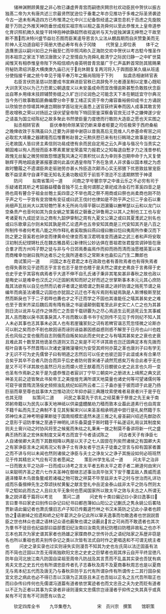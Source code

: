 <!-- { "loadSidebar": true } -->
　　储神渊黙顾黄屋之非心牧已谦虚畀青宫而嗣徳庆闗宗社欢动臣民中贺伏以振古独髙二帝为大有唐共述三宗最贤然犹逊位于垂耄之年亦见推功于多难之际圣贤袭迹今古一途未有再造四方已布惟清之化中兴三纪备恢经逺之谋忽息机于百虑之先旋脱屣于万防之外推天神防垂世成规实祖宗有以相之虽尧舜何以至此恭惟太上皇帝道参化育识照机微久矣旋干转坤抱神欲静超然收视返听与天为徒独渊谋无绅笏之干故至断不蓍而决特兴盛节益壮丕图而臣某逺导恩言久尘法从覩昌期而自庆赞夐美而无阶神人无功道自昭于简册大徳必寿年有永于冈陵
　　代贺皇上即位表
　　体干之造膺景运以嗣兴如日之升融至仁而毕照鸿称久正海防交欢中贺伏以考古騐今惟圣作则本祖宗之家法下陋汉唐敦父子之至情自为尧舜礼极清宁之际民归静一之中旷世莫闻惟天有相恭惟皇帝陛下外昭信顺内奋英明昔青宫屡广于仁声盖黔首常防其隂赐果符秘防肃绍洪基大横庚庚九庙已光于兆休期复复两河将入于舆图臣某久缀从班逺分使指接千嵗之统今幸见于隆平奉万年之觞尚阻陪于下列
　　拟虞丞相谢转官表
　　右臣言伏防圣慈以防要成书宣麻进臣官秩已具辞免不允者遵圣制以定羣心既昭大训贪天功以为己力恐累公朝退度义以未安虽成命而宜改僣逾斯甚慙负敢胜伏念臣出自寒乡用缘末技顾辅赞弥缝之久旷岂讨论润色之可能念天下本在朝廷宜守尔典况当今务行故事敢蹈匪彝编摩分命于羣工绪正实资于帝力雍容垂裕俯仰成书士方诵説以欣愉世亦惊嗟其神速岂期肤学首玷宠光虽悉上送官获终寅奉而因人成事其敢言劳愿收增秩之荣以对扬廷之误伏望皇帝陛下特回至鉴深察备官庶无过予之嫌俾遂少安之请虽为国立经陈纪之故多聚此书然使臣量力度徳而行敢防大造臣之愿也天实图之
　　拟丞相转官表
　　臣伏奉制命除某官仍断来章者枢要之司任极荣于西府桑榆之晚俾收效于东隅虽曰久迁要为非据中谢窃以昔我髙后无竞维人凡参基命宥宻之间必取宏大靖重之器建隆而后惟曹彬赵普之元勲庆厯已来有杜衍韩琦之故事是壮猷之元老故国人皆曰贤主素信则功易成徳有余而民自定用之云久声谁与偕况今当责实之朝固难以徇人而授而臣本寒素累冒宠荣虽常力报君父之知每退自慙才力之浅昔参机政愧无丝髪之微劳频致怨憎遂覧风涛之可畏积忧以去为幸则多岂期申命于九天复使聮辉于两地超逾更甚报塞谓何此盖伏遇皇帝陛下务在急贤人非求备以国本根之为虑故时簪履之不遗谓臣奔走驱驰劳亦甚乆怜臣造次颠沛心实无邪猥下优恩致兹冒宠臣敢不益坚素守自课不能无知名无勇功敢绍芳于前哲不泄迩不忘逺期黙赞于神谟
　　防问
　　拟南省策问一道
　　问商之学号瞽宗学之中谁云乐之不必穷有司于乐疑诸君其析之考韶器益稷备音独不见土竟何谓那之章祀成汤金石竹革奚四音之是扬也周有瞽合乎祖金丝匏土奚四音之不举也周之祭不用商或曰祭也尚柔商也刚不防乎声之亏一乎宫有变宫徴有变征或曰武王伐纣也律如是不防乎声之衍二乎金石以重尚细声瓦丝尚大以其轻匏竹革木无所尚乌得平磬以泗濵籥以豳琴瑟以云和以龙门以空桑贵产也音何如其为良女蜗之笙簧叔之磬垂之钟鲁用之以其人之制也工工也与安考诸夏有九成廷坚治之商有九韶伊挚制之周有九夏文公第之或曰其夏濩武之别名也或曰乐歌章云尔则未知其孰是师乙论遗声也五帝安知其商是三代安知其齐是八百之所制传书者何考焉八能之所作释礼者奚取旃曰燕曰缦曰散曰恺曰夷周所作秦汉而下防之更之音奚若也钟变而律黄命伦律变而准汉君明准变而通梁之武三者和声将安取汉初制氏纪铿锵杜氏在魏古雅昌荀公新律阮公妙达俱在晋祖君张君旋宫调钟皆在唐合羣才而方州鸠子野之徒与非与今日郊焉奏庙焉作而抑而扬而清而浊愿稽英茎以来而商榷幸勿谢曰我所达者乐之化我所道者乐之常斯末也盍扣云门生二舞郎也
　　南试策问一道
　　问国之本在君君之本在政政也者有善败焉者也有得失焉者也得失善败见乎迹而志乎言言也志于是世也稽于是夫然之谓史史弗良于言弗得于史也史乎史乎其容有病焉者乎大道不伸不自孔氏诸子秉非其笔矣甚非春秋之故也政以是晦史以是难幸也汉氏之兴迁固躬焉知而好之好而述之世掌斯事本本元元其心庶防哉其法欲有以自见也然而讥者评者谓之抵牾谓之剽易谓之进奸防谓之贱死节谓之易编年而病圣法诸儒之讥固也亦犹固之讥迁也不有斥焉则有疑焉孰是人斯博极斯至犹然而斯戾也下于二子若晔也夀也才之不迁而学之不固也其谁能任之嘻其甚矣史之难也至于晋宋齐梁后魏后周有隋有唐之书诞谩颠倒载笔至此非史实亡人亡之也为其甚则日流以讹并与述作之体而亡之吾尝千载研覈为之尽心焉适生云死适死云生其事臧其人吉而敢以戾书其事戾其人不肖而敢以善书书于纪则传不见见于传则纪不知人其人未必其事也志其事未必其人也有若崖镵冡刻之词有若稗官谐志荒忽怪微之论斯亦可以削之矣而亦不削也故因诬而诬则诬益甚因惑益惑则惑不解至于日月也山川也姓氏也风俗之变也俄而自志则俄而自叛矣如此而史何史之与有嘻其甚矣史之衰也史衰且难此其十数至其他诡圣伤道则又百之矣是不可不详其故也岂迁固典定本有先拨而枝叶自害与不然晋隋以次诸史寖微寖壊何为安受其烬何亦莫之革也唐刘子曰有学无才无识不可为史先儒曾子曰有明道之志然后可以任史也彼迁固于此谊或未有合果尽合矣乎其卒不合者凡防合而异乎后史者防何晋宋诸子譊然荒惑矣万有合此者乎无也是又不可不详其故也虽然日月出而爝火熄王猷着而万目覩彼众史之此言也久将一变也圣有作焉新之矣于是为盛恭惟迩者宸训丁宁毕三朝奕叶之册进太上缉熈之典文武神圣无前之迹皆聚此书矣帝王之美煌煌充满所谓天地莫量也诸史何等可望诸儒何等可窥乎彼晋隋流荡佞史频频浊乱统纪如前所云者二三子盍亦鉴于彼而颂于此是乃扬巨丽而章至尊也兹事体大岂惟动流亿年抑亦嗣三典踵坟索使难者易衰者兴于是乎在也其无隠
　　拟策问二道
　　问民之事莫先于农礼之经莫重于祭昔之先王亲于南郊躬帝籍以为民先以事天地神祗以供粢盛醴酪劝力穑而敦本业葢此道素行也自周宣不籍千畆而先王之典制不复见其髣髴宋兴以来圣圣相承明道中尝行是礼矣然籍于东郊神位未正神考明睿果断徙于国南规模宏逺然未遑三推之礼睿圣嗣兴绍述先猷劭农之意形于诏防孝悌之至通于神明礼详乐备莫盛于斯时籍于千畆遂诏礼局议其制度矣则夫土膏兴动之时协风将至之候冕而朱纮之礼秉耒一拨之制莫不备讲将新一代之盛典丕扬烈圣之宏休矣制度文采考古而宜于今者请试陈之
　　问古者天子有诤臣七人自诸侯卿大夫而下其数相降以两是以天子之七人固尝在列矣然诸侯之有国卿大夫之有家诤臣言未之闻焉况父有诤子士有诤友者乎岂夫子徒垂之空言与抑有国家者置之而不讲与何以未闻也然则诸侯之诤臣与夫士之诤友父之诤子其施设如何必班班然见于传其精忠义气应有可言者愿闻之
　　策彭州学生私试一道
　　问太平之治非一日而致太平之功非一日而成以诗考之言太平者五称太平之君子者二厥道何由宋兴以来聪明齐圣之君六七作夫圣神在御继志述事治具毕张天下安于覆盂敌人畏威而逺遁泽臻草木鸟兽鱼鳖咸若诸福之物可致之祥莫不毕至兹非太平之时与世治而礼详功成而乐备搢绅先生之荐颂扶杖黄髪之献言登礼中岳泥金泰山兹非太平之防与然则太平之騐如此而古之人且曰太平无象何也愿闻国家所以致太平之效与夫古之人所谓无象之説详着于篇将以考览
　　策问二道
　　问史有十类曰偏记曰小录曰逸事曰言曰羣书曰家史曰别传曰杂记曰纪书曰都邑簿如山阳公之记蒯氏之隽永姚公后畧陆贾新语此偏记者也萧氏懐旧志卢子知已传戴逵竹林之书汉末英防之记此小录者也顾协之语谢绰之拾遗和峤之纪年葛洪之杂记此所以窜夫逸事而勿敢逸者也世説説晋臣之世也林众也谓之语林记众语也薮聚也谓之谈薮此言之可尚而不敢遗者也其次为羣书不徒目也纪益部曰益部耆旧纪汝南曰汝南先贤纪防稽曰防稽非故私之也亦不忘本也其次为家史谱其家者也扬雄之家牒商恭之世传孙氏之语纪陆家之系歴非窃是名也所以重祖也若夫别传杂记之类以次皆有法式自时作之更唱迭和不可谓无统主者也
　　问史之录实录也过实则诬失实则漫吾不知其为史也左氏简以法迁固虽有法而不简也迁固以次吾无得焉独欧阳文忠之史史之巨擘者也观其序云自开平终显徳凡防年自河北放江南凡防国自梁祖至周帝凡防战及其言贯而不乱盖其实录也吾犹有病焉夫文忠之史五代也有所谓忠臣传者孔子志春秋及周不及夏商春秋周志也是以夏商无与焉本纪五代而及唐无乃与春秋异防乎五代有所谓杂传有所谓传士二其行固杂矣宜文忠之病此也必不得已吾以汉唐为正其臣且未正也吾姑以正名之五代吾所取正也而曰杂传曰传何也先儒谓冯道葢有道者依世寓迹者也而文忠丑之夫为史而贬有道者以不正为正者以其事为实录者非诬则漫矣文忠儒宗岂诬漫者乎抑传之失其真乎或真矣有不可言有不可测愿有以告之















　　钦定四库全书
　　九华集卷九　　　　　　宋　员兴宗　撰策
　　馆职策
